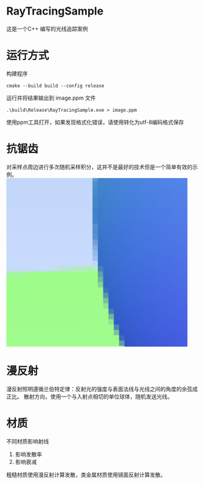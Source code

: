 # RayTracingSample
这是一个C++ 编写的光线追踪案例

# 运行方式
构建程序
```shell
cmake --build build --config release
```

运行并将结果输出到 image.ppm 文件
```shell
.\build\Release\RayTracingSample.exe > image.ppm 
```

使用ppm工具打开，如果发现格式化错误，请使用转化为utf-8编码格式保存

# 抗锯齿
对采样点周边进行多次随机采样积分，这并不是最好的技术但是一个简单有效的示例。
![alt text](autialiasing.png)

# 漫反射
漫反射照明遵循兰伯特定律：反射光的强度与表面法线与光线之间的角度的余弦成正比。
散射方向，使用一个与入射点相切的单位球体，随机发送光线。

# 材质
不同材质影响射线
1. 影响发散率
2. 影响衰减

粗糙材质使用漫反射计算发散，类金属材质使用镜面反射计算发散。